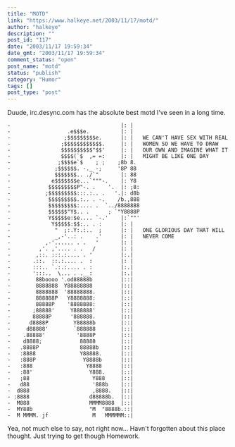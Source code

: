 ```yaml
---
title: "MOTD"
link: "https://www.halkeye.net/2003/11/17/motd/"
author: "halkeye"
description: ""
post_id: "117"
date: "2003/11/17 19:59:34"
date_gmt: "2003/11/17 19:59:34"
comment_status: "open"
post_name: "motd"
status: "publish"
category: "Humor"
tags: []
post_type: "post"
---
```


Duude, irc.desync.com has the absolute best motd I've seen in a long time. 
    
    
    -                                   |: |
    -                  .e$$$e.          |: |
    -                 ;$$$$$$$$$e.      |: |   WE CAN'T HAVE SEX WITH REAL
    -                ;$$$$$$$$$$$$.     |: |   WOMEN SO WE HAVE TO DRAW
    -                $$$$$$$$$$"$$'     |: |   OUR OWN AND IMAGINE WHAT IT
    -                $$$$(`$  ,= =:     |: |   MIGHT BE LIKE ONE DAY
    -               ;$$$$e`$    ; ;    ;8b 8.
    -              ;$$$$$$. -._ -;     '8P 88
    -              $$$$$$$.. ./`"       |: 88
    -             e$$$$$$$e...`"""-.    |: Y8
    -            $$$$$$$$$P"-. .    '.  |: ;8:
    -           ;$$$$$$$$$:::.:.. .   '.|: d8b
    -            $$$$$$$$$.:.. . -.    /b.,888
    -            $$$$$$$$$:.... .  `../8888888
    -            $$$$$$"Y$.. .      ; `"Y8888P
    -            Y$$$$$e:$e.... `-.'    |:`""'
    -             Y$$$$$:$$:.. . :      |: |
    -              "  ;:.Y:.:..  ;      |: |   ONE GLORIOUS DAY THAT WILL
    -              _,-'..: .    .'      |: |   NEVER COME
    -           ,-'...... . .   '       |: |
    -         ,'. ,'.... . .   /        |: |
    -        ,::. :::.:.... . '         |:.|
    -       .::.  ::.:.... .  :         |: |
    -       :::.. `.:.:.... . :         |:.|
    -       ':::..  \... . .__:         |:.|
    -        88boooo '.od88888b         |::|
    -        8888888  Y88888888         |::|
    -        8888888  '88888888.        |::|
    -        888888P   Y8888888:        |::|
    -        88888P    '8888888:        |::|
    -       ;88888'     Y888888'        |::|
    -       88888P      '888888.        |::|
    -      d8888P        Y88888b        |::|
    -     d88888'        `888888        |::|
    -    .88888'          '8888P        |::|
    -    d8888;            88888        |::|
    -   .8888P             88888b       |::|
    -   :8888              Y88888.      |::|
    -   :888P               Y8888b      |::|
    -   :888                 Y8888      |::|
    -   :88'                  Y888.     |::|
    -   ;88                    Y888     |::|
    -   d88                    '888b    |::|
    -  d888                    ,8888.   |::|
    - :8888                   d88888b.  |::|
    -  M888                   MMMM8888  |::|
    -  MY88b                  "M  "8888b.::|
    -  M MMMM. jf              M   MMMMMM::|
    

Yea, not much else to say, not right now... Havn't forgotten about this place thought. Just trying to get though Homework.